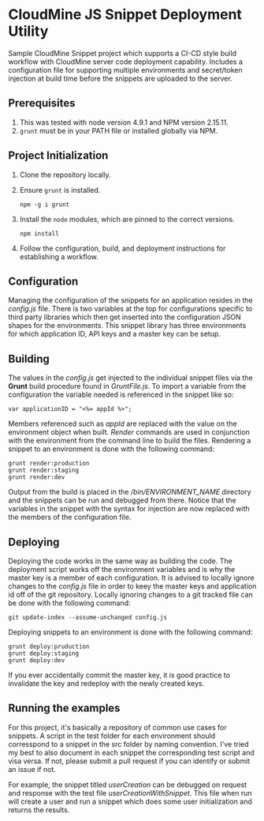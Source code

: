 # CloudMine JS Snippet Deployment Utility
Sample CloudMine Snippet project which supports a CI-CD style build workflow with CloudMine server code deployment capability. Includes a configuration file for supporting multiple environments and secret/token injection at build time before the snippets are uploaded to the server. 

## Prerequisites 
1. This was tested with node version 4.9.1 and NPM version 2.15.11. 
2. `grunt` must be in your PATH file or installed globally via NPM. 

## Project Initialization
1. Clone the repository locally.
2. Ensure `grunt` is installed.

    `npm -g i grunt`

3. Install the `node` modules, which are pinned to the correct versions.

    `npm install`

4. Follow the configuration, build, and deployment instructions for establishing a workflow.

## Configuration
Managing the configuration of the snippets for an application resides in the *config.js* file. There is two variables at the top for configurations specific to third party libraries which then get inserted into the configuration JSON shapes for the environments. This snippet library has three environments for which application ID, API keys and a master key can be setup. 

## Building
The values in the *config.js* get injected to the individual snippet files via the **Grunt** build procedure found in *GruntFile.js*. To import a variable from the configuration the variable needed is referenced in the snippet like so:

    var applicationID = "<%= appId %>";
    
Members referenced such as *appId* are replaced with the value on the environment object when built. *Render* commands are used in conjunction with the environment from the command line to build the files. Rendering a snippet to an environment is done with the following command:

    grunt render:production
    grunt render:staging
    grunt render:dev
    
Output from the build is placed in the */bin/ENVIRONMENT_NAME* directory and the snippets can be run and debugged from there. Notice that the variables in the snippet with the syntax for injection are now replaced with the members of the configuration file.

## Deploying
Deploying the code works in the same way as building the code. The deployment script works off the environment variables and is why the master key is a member of each configuration. It is advised to locally ignore changes to the *config.js* file in order to keey the master keys and application id off of the git repository. Locally ignoring changes to a git tracked file can be done with the following command:

    git update-index --assume-unchanged config.js

Deploying snippets to an environment is done with the following command:

    grunt deploy:pruduction
    grunt deploy:staging
    grunt deploy:dev
    
If you ever accidentally commit the master key, it is good practice to invalidate the key and redeploy with the newly created keys.

## Running the examples
For this project, it's basically a repository of common use cases for snippets. A script in the test folder for each environment should corresspond to a snippet in the src folder  by naming convention. I've tried my best to also document in each snippet the corresponding test script and visa versa. If not, please submit a pull request if you can identify or submit an issue if not.

For example, the snippet titled *userCreation* can be debugged on request and response with the test file *userCreationWithSnippet*. This file when run will create a user and run a snippet which does some user initialization and returns the results.
